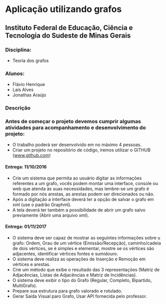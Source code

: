 # Aplicação utilizando grafos
## Instituto Federal de Educação, Ciência e Tecnologia do Sudeste de Minas Gerais

### Disciplina:

*   Teoria dos grafos

### Alunos:

*	Flávio Henrique
* Laís Alves
* Jonathas Araújo



### Descrição

### Antes de começar o projeto devemos cumprir algumas atividades para acompanhamento e desenvolvimento do projeto:

* O trabalho poderá ser desenvolvido em no máximo 4 pessoas.
* Criar um projeto no repositório de código, iremos utilizar o GITHUB (www.github.com)

#### Entrega: 11/10/2016
* Crie um sistema que permita ao usuário digitar as informações referentes a um grafo, vocês podem montar uma interface, console ou web que atenda às suas necessidades, mas lembre-se um grafo é formado por nós arestas, as arestas podem ser direcionados ou não.
* Após a digitação a interface deverá ter a opção de salvar o grafo em xml (use o padrão Graphml).
* A tela deverá ter também a possibilidade de abrir um grafo salvo previamente (Abrir uma arquivo xml).

#### Entrega: 01/11/2017
* O sistema deve ser capaz de mostrar as seguintes informações sobre u grafo: Ordem, Grau de um vértice (Emissão/Recepção), caminho/cadeia de dois vértices, se é simples e elementar, mostre se os vértices são adjacentes, identificar vértices fontes e sumidouro.
* O sistema deve realiza as operações de Inserção e Remoção em vértices e arestas.
* Crie um método que exibe o resultado das 3 representações (Matriz de Adjacências, Listas de Adjacências e Matriz de Incidências).
* O sistema deve exibir o tipo do Grafo (Regular, Completo, Bipartido, MultiGrafo).
* Prepare sua estrutura para grafo valorado e rotulado.
* Gerar Saída Visual paro Grafo, Usar API fornecida pelo professor.




